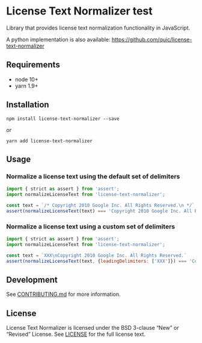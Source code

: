 # License Text Normalizer test

Library that provides license text normalization functionality in JavaScript.

A python implementation is also available: https://github.com/quic/license-text-normalizer

## Requirements

* node 10+
* yarn 1.9+

## Installation

```
npm install license-text-normalizer --save
```
or
```
yarn add license-text-normalizer
```

## Usage

### Normalize a license text using the default set of delimiters

```js
import { strict as assert } from 'assert';
import normalizeLicenseText from 'license-text-normalizer';

const text = `/* Copyright 2010 Google Inc. All Rights Reserved.\n */`
assert(normalizeLicenseText(text) === 'Copyright 2010 Google Inc. All Rights Reserved.')
```

### Normalize a license text using a custom set of delimiters

```js
import { strict as assert } from 'assert';
import normalizeLicenseText from 'license-text-normalizer';

const text = `XXX\nCopyright 2010 Google Inc. All Rights Reserved.`
assert(normalizeLicenseText(text, {leadingDelimiters: ['XXX']}) === 'Copyright 2010 Google Inc. All Rights Reserved.')
```

## Development

See [CONTRIBUTING.md](CONTRIBUTING.md) for more information.

## License

License Text Normalizer is licensed under the BSD 3-clause “New” or “Revised” License. See [LICENSE](LICENSE) for the full license text.
